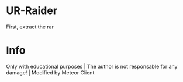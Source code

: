 # UR-Raider
First, extract the rar
# Info
Only with educational purposes |
The author is not responsable for any damage! |
Modified by Meteor Client 
